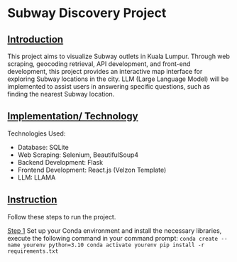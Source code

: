# Subway Discovery Project

## <ins>Introduction</ins>
This project aims to visualize Subway outlets in Kuala Lumpur. Through web scraping, geocoding retrieval, API development, and front-end development, this project provides an interactive map interface for exploring Subway locations in the city. LLM (Large Language Model) will be implemented to assist users in answering specific questions, such as finding the nearest Subway location.

## <ins>Implementation/ Technology</ins>
Technologies Used:

- Database: SQLite
- Web Scraping: Selenium, BeautifulSoup4
- Backend Development: Flask
- Frontend Development: React.js (Velzon Template)
- LLM: LLAMA

## <ins>Instruction</ins>
Follow these steps to run the project.

<ins>Step 1</ins>
Set up your Conda environment and install the necessary libraries, execute the following command in your command prompt:
`conda create --name yourenv python=3.10
conda activate yourenv
pip install -r requirements.txt`